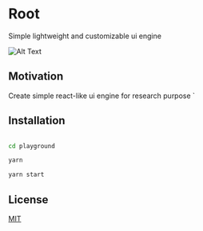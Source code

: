 # Root
Simple lightweight and customizable ui engine

![Alt Text](https://media.giphy.com/media/v1.Y2lkPTc5MGI3NjExeW84M2ZxYm01eTRzcWR6ZzVvbHgwcWRubG16bmdqb2djd2Z4bnlqOSZlcD12MV9pbnRlcm5hbF9naWZfYnlfaWQmY3Q9Zw/tFPKzYIto3dD8okmOs/giphy.gif)


## Motivation
Create simple react-like ui engine for research purpose
`

## Installation

```bash

cd playground

yarn 

yarn start

```

## License

[MIT](https://choosealicense.com/licenses/mit/)

